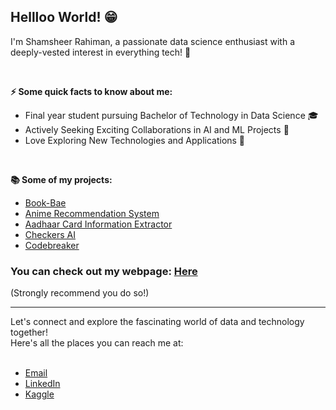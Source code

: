## Hellloo World! 😁

<!--
**5ham5h33r/5ham5h33r** is a ✨ _special_ ✨ repository because its `README.md` (this file) appears on your GitHub profile.

Here are some ideas to get you started:

- 🔭 I’m currently working on ...
- 🌱 I’m currently learning ...
- 👯 I’m looking to collaborate on ...
- 🤔 I’m looking for help with ...
- 💬 Ask me about ...
- 📫 How to reach me: ...
- 😄 Pronouns: ...
- ⚡ Fun fact: ...
-->

I'm Shamsheer Rahiman, a passionate data science enthusiast with a deeply-vested interest in everything tech! 🚀

<br>

**⚡ Some quick facts to know about me:**
- Final year student pursuing Bachelor of Technology in Data Science 🎓
- Actively Seeking Exciting Collaborations in AI and ML Projects 👯
- Love Exploring New Technologies and Applications 🚀

<br>

**📚 Some of my projects:**
- [Book-Bae](https://github.com/5ham5h33r/Book_Bae)
- [Anime Recommendation System](https://github.com/5ham5h33r/Anime_Recommendation_System)
- [Aadhaar Card Information Extractor](https://github.com/CVAProject/AadhaarCardInformationExtractor)
- [Checkers AI](https://github.com/5ham5h33r/Checkers_AI)
- [Codebreaker](https://github.com/5ham5h33r/CodeBreaker_Android)

### You can check out my webpage: [Here](https://5ham5h33r.github.io/)
(Strongly recommend you do so!)
<hr>
Let's connect and explore the fascinating world of data and technology together! <br>Here's all the places you can reach me at:
<br><br>

- [Email](mailto:shamsheerkhalid99@gmail.com)
- [LinkedIn](https://www.linkedin.com/in/shamsheer-rahiman-a8532a113)
- [Kaggle](https://www.kaggle.com/shamsheerrahiman)

<!--![Shamsheer's GitHub Stats](https://github-readme-stats.vercel.app/api?username=5ham5h33r&show_icons=true&theme=dark) -->

